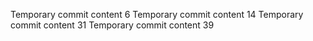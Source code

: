 Temporary commit content 6
Temporary commit content 14
Temporary commit content 31
Temporary commit content 39
